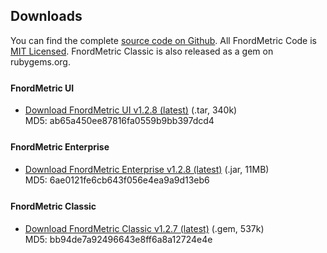Downloads
---------

You can find the complete [source code on Github](http://github.com/paulasmuth/fnordmetric). All FnordMetric Code is [MIT Licensed](/documentation/license). FnordMetric Classic is also released as a gem on rubygems.org.


<h4 style="margin-top:25px;">FnordMetric UI</h4>

+ [Download FnordMetric UI v1.2.8 (latest)](/downloads/fnordmetric-ui-1.2.8.tar) (.tar, 340k) <br /> MD5: ab65a450ee87816fa0559b9bb397dcd4


<h4 style="margin-top:25px;">FnordMetric Enterprise</h4>

+ [Download FnordMetric Enterprise v1.2.8 (latest)](/downloads/FnordMetric-Enterprise-v1.2.8.jar) (.jar, 11MB) <br > MD5: 6ae0121fe6cb643f056e4ea9a9d13eb6


<h4 style="margin-top:25px;">FnordMetric Classic</h4>

+ [Download FnordMetric Classic v1.2.7 (latest)](/downloads/fnordmetric-1.2.7.gem) (.gem, 537k) <br /> MD5: bb94de7a92496643e8ff6a8a12724e4e 
